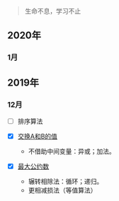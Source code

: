 > 生命不息，学习不止

## 2020年

### 1月 

## 2019年

### 12月

* [ ] 排序算法

* [x] [交换A和B的值](https://github.com/ConstantCody/algorithm_study/blob/master/algorithms/2019.12/SwapNumber.h)
  * 不借助中间变量：异或；加法。

* [x] [最大公约数](https://github.com/ConstantCody/algorithm_study/blob/master/algorithms/2019.12/GreaterCommonDivisor.h)
  * 辗转相除法：循环；递归。
  * 更相减损法（等值算法）

